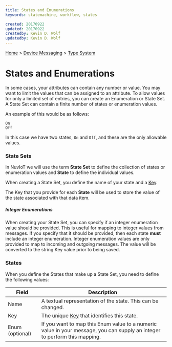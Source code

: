 ```yaml
---
title: States and Enumerations
keywords: statemachine, workflow, states

created: 20170922
updated: 20170922
createdby: Kevin D. Wolf
updatedby: Kevin D. Wolf
---
```

[Home](../../Index.md) > [Device Messaging](../Index.md) > [Type System](Index.md)

# States and Enumerations

In some cases, your attributes can contain any number or value.  You may want to limit the values that can be assigned to an attribute.  To allow values for only a limited set of entries, you can create an Enumeration or State Set.  A State Set can contain a finite number of states or enumeration values.

An example of this would be as follows:

```
On
Off
```

In this case we have two states, ```On``` and ```Off```, and these are the only allowable values.

### State Sets
In NuvIoT we will use the term **State Set** to define the collection of states or enumeration values and **State** to define the individual values.

When creating a State Set, you define the name of your state and a [Key](../../Topics/Keys.md).

The Key that you provide for each **State** will be used to store the value of the state associated with that data item.

##### Integer Enumerations
When creating your State Set, you can specify if an integer enumeration value should be provided.  This is useful for mapping to integer values from messages.  If you specify that it should be provided, then each state **must** include an integer enumeration.  Integer enumeration
values are only provided to map to incoming and outgoing messages.  The value will be converted to the string Key value prior to being saved.

### States
When you define the States that make up a State Set, you need to define the following values:


| Field           | Description |
| --------------- | ----------  |
| Name            | A textual representation of the state.  This can be changed. |
| Key             | The unique [Key](../../Topics/Keys.md) that identifies this state. |
| Enum (optional) | If you want to map this Enum value to a numeric value in your message, you can supply an integer to perform this mapping. |
